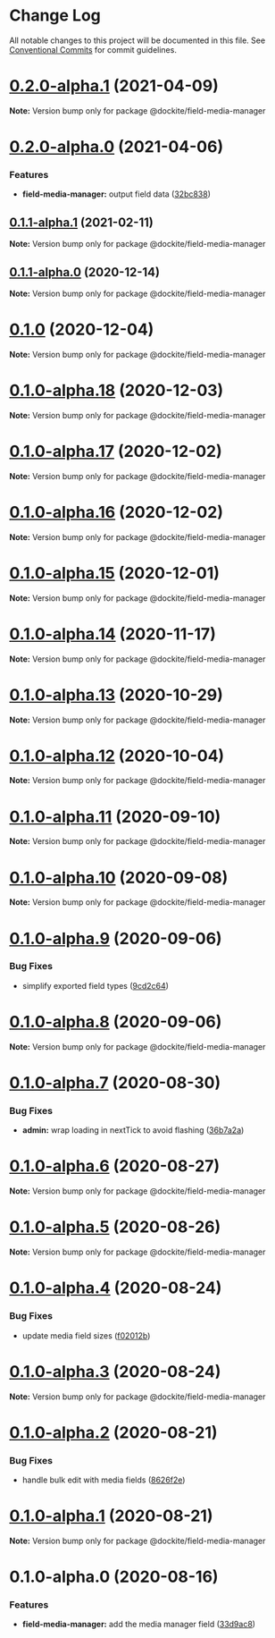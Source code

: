 # Change Log

All notable changes to this project will be documented in this file.
See [Conventional Commits](https://conventionalcommits.org) for commit guidelines.

# [0.2.0-alpha.1](https://github.com/dockite/dockite/compare/@dockite/field-media-manager@0.2.0-alpha.0...@dockite/field-media-manager@0.2.0-alpha.1) (2021-04-09)

**Note:** Version bump only for package @dockite/field-media-manager





# [0.2.0-alpha.0](https://github.com/dockite/dockite/compare/@dockite/field-media-manager@0.1.1-alpha.1...@dockite/field-media-manager@0.2.0-alpha.0) (2021-04-06)


### Features

* **field-media-manager:** output field data ([32bc838](https://github.com/dockite/dockite/commit/32bc8383180b98b2c9665a9713550eb1e1dc163b))





## [0.1.1-alpha.1](https://github.com/dockite/dockite/compare/@dockite/field-media-manager@0.1.1-alpha.0...@dockite/field-media-manager@0.1.1-alpha.1) (2021-02-11)

**Note:** Version bump only for package @dockite/field-media-manager





## [0.1.1-alpha.0](https://github.com/dockite/dockite/compare/@dockite/field-media-manager@0.1.0...@dockite/field-media-manager@0.1.1-alpha.0) (2020-12-14)

**Note:** Version bump only for package @dockite/field-media-manager





# [0.1.0](https://github.com/dockite/dockite/compare/@dockite/field-media-manager@0.1.0-alpha.18...@dockite/field-media-manager@0.1.0) (2020-12-04)

**Note:** Version bump only for package @dockite/field-media-manager





# [0.1.0-alpha.18](https://github.com/dockite/dockite/compare/@dockite/field-media-manager@0.1.0-alpha.17...@dockite/field-media-manager@0.1.0-alpha.18) (2020-12-03)

**Note:** Version bump only for package @dockite/field-media-manager





# [0.1.0-alpha.17](https://github.com/dockite/dockite/compare/@dockite/field-media-manager@0.1.0-alpha.16...@dockite/field-media-manager@0.1.0-alpha.17) (2020-12-02)

**Note:** Version bump only for package @dockite/field-media-manager





# [0.1.0-alpha.16](https://github.com/dockite/dockite/compare/@dockite/field-media-manager@0.1.0-alpha.15...@dockite/field-media-manager@0.1.0-alpha.16) (2020-12-02)

**Note:** Version bump only for package @dockite/field-media-manager





# [0.1.0-alpha.15](https://github.com/dockite/dockite/compare/@dockite/field-media-manager@0.1.0-alpha.14...@dockite/field-media-manager@0.1.0-alpha.15) (2020-12-01)

**Note:** Version bump only for package @dockite/field-media-manager





# [0.1.0-alpha.14](https://github.com/dockite/dockite/compare/@dockite/field-media-manager@0.1.0-alpha.13...@dockite/field-media-manager@0.1.0-alpha.14) (2020-11-17)

**Note:** Version bump only for package @dockite/field-media-manager





# [0.1.0-alpha.13](https://github.com/dockite/dockite/compare/@dockite/field-media-manager@0.1.0-alpha.12...@dockite/field-media-manager@0.1.0-alpha.13) (2020-10-29)

**Note:** Version bump only for package @dockite/field-media-manager





# [0.1.0-alpha.12](https://github.com/dockite/dockite/compare/@dockite/field-media-manager@0.1.0-alpha.11...@dockite/field-media-manager@0.1.0-alpha.12) (2020-10-04)

**Note:** Version bump only for package @dockite/field-media-manager





# [0.1.0-alpha.11](https://github.com/dockite/dockite/compare/@dockite/field-media-manager@0.1.0-alpha.10...@dockite/field-media-manager@0.1.0-alpha.11) (2020-09-10)

**Note:** Version bump only for package @dockite/field-media-manager





# [0.1.0-alpha.10](https://github.com/dockite/dockite/compare/@dockite/field-media-manager@0.1.0-alpha.9...@dockite/field-media-manager@0.1.0-alpha.10) (2020-09-08)

**Note:** Version bump only for package @dockite/field-media-manager





# [0.1.0-alpha.9](https://github.com/dockite/dockite/compare/@dockite/field-media-manager@0.1.0-alpha.8...@dockite/field-media-manager@0.1.0-alpha.9) (2020-09-06)


### Bug Fixes

* simplify exported field types ([9cd2c64](https://github.com/dockite/dockite/commit/9cd2c64a8bdce7ab78cd6653e03547950df15d42))





# [0.1.0-alpha.8](https://github.com/dockite/dockite/compare/@dockite/field-media-manager@0.1.0-alpha.7...@dockite/field-media-manager@0.1.0-alpha.8) (2020-09-06)

**Note:** Version bump only for package @dockite/field-media-manager





# [0.1.0-alpha.7](https://github.com/dockite/dockite/compare/@dockite/field-media-manager@0.1.0-alpha.6...@dockite/field-media-manager@0.1.0-alpha.7) (2020-08-30)


### Bug Fixes

* **admin:** wrap loading in nextTick to avoid flashing ([36b7a2a](https://github.com/dockite/dockite/commit/36b7a2a5f078042215dde357e8115e1b057ee8a8))





# [0.1.0-alpha.6](https://github.com/dockite/dockite/compare/@dockite/field-media-manager@0.1.0-alpha.5...@dockite/field-media-manager@0.1.0-alpha.6) (2020-08-27)

**Note:** Version bump only for package @dockite/field-media-manager





# [0.1.0-alpha.5](https://github.com/dockite/dockite/compare/@dockite/field-media-manager@0.1.0-alpha.4...@dockite/field-media-manager@0.1.0-alpha.5) (2020-08-26)

**Note:** Version bump only for package @dockite/field-media-manager





# [0.1.0-alpha.4](https://github.com/dockite/dockite/compare/@dockite/field-media-manager@0.1.0-alpha.3...@dockite/field-media-manager@0.1.0-alpha.4) (2020-08-24)


### Bug Fixes

* update media field sizes ([f02012b](https://github.com/dockite/dockite/commit/f02012b5d1d6338c8fda2061cb07e7d2db20e543))





# [0.1.0-alpha.3](https://github.com/dockite/dockite/compare/@dockite/field-media-manager@0.1.0-alpha.2...@dockite/field-media-manager@0.1.0-alpha.3) (2020-08-24)

**Note:** Version bump only for package @dockite/field-media-manager





# [0.1.0-alpha.2](https://github.com/dockite/dockite/compare/@dockite/field-media-manager@0.1.0-alpha.1...@dockite/field-media-manager@0.1.0-alpha.2) (2020-08-21)


### Bug Fixes

* handle bulk edit with media fields ([8626f2e](https://github.com/dockite/dockite/commit/8626f2e2569c9fb6ebcfa8ffbee73aa15ff5037e))





# [0.1.0-alpha.1](https://github.com/dockite/dockite/compare/@dockite/field-media-manager@0.1.0-alpha.0...@dockite/field-media-manager@0.1.0-alpha.1) (2020-08-21)

**Note:** Version bump only for package @dockite/field-media-manager





# 0.1.0-alpha.0 (2020-08-16)


### Features

* **field-media-manager:** add the media manager field ([33d9ac8](https://github.com/dockite/dockite/commit/33d9ac8c0e9d6a07ad9a8a240dd4b963549a0e90))
